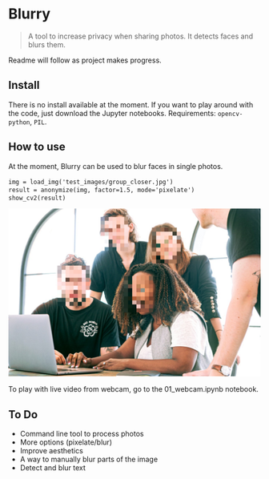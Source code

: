 # Blurry
> A tool to increase privacy when sharing photos. It detects faces and blurs them.


Readme will follow as project makes progress.

## Install

There is no install available at the moment. If you want to play around with the code, just download the Jupyter notebooks. Requirements: `opencv-python`, `PIL`.

## How to use

At the moment, Blurry can be used to blur faces in single photos.

```
img = load_img('test_images/group_closer.jpg')
result = anonymize(img, factor=1.5, mode='pixelate')
show_cv2(result)
```


![png](docs/images/output_5_0.png)


To play with live video from webcam, go to the 01_webcam.ipynb notebook.

## To Do
- Command line tool to process photos
- More options (pixelate/blur)
- Improve aesthetics
- A way to manually blur parts of the image
- Detect and blur text
